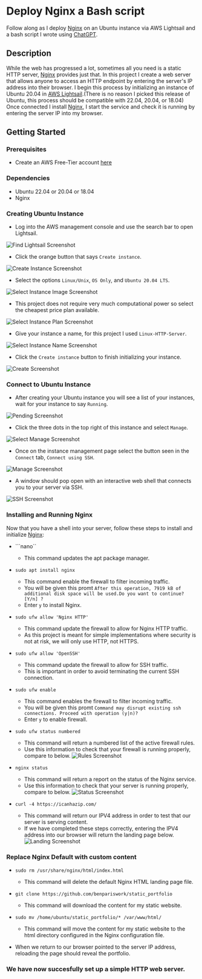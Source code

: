 # Deploy Nginx a Bash script

Follow along as I deploy <a href="https://nginx.org/en/docs/">Nginx</a> on an Ubuntu instance via AWS Lightsail and a bash script I wrote using <a href="https://openai.com/blog/chatgpt">ChatGPT</a>.

## Description

While the web has progressed a lot, sometimes all you need is a static HTTP server, <a href="https://nginx.org/en/docs/">Nginx</a> provides just that. In this project I create a web server that allows anyone to access an HTTP endpoint by entering the server's IP address into their browser. I begin this process by initializing an instance of Ubuntu 20.04 in <a href="https://aws.amazon.com/free/compute/lightsail/">AWS Lightsail</a>.(There is no reason I picked this release of Ubuntu, this process should be compatible with 22.04, 20.04, or 18.04) Once connected I install <a href="https://nginx.org/en/docs/">Nginx</a>, I start the service and check it is running by entering the server IP into my browser. 

## Getting Started

### Prerequisites

* Create an AWS Free-Tier account <a href="https://aws.amazon.com/free/">here</a>

### Dependencies

* Ubuntu 22.04 or 20.04 or 18.04
* Nginx 

### Creating Ubuntu Instance

* Log into the AWS management console and use the search bar to open Lightsail.

![Find Lightsail Screenshot](/img/find-lightsail.png)

* Click the orange button that says ```Create instance```.

![Create Instance Screenshot](/img/create-instance.png)

* Select the options ```Linux/Unix```, ```OS Only```, and ```Ubuntu 20.04 LTS```.

![Select Instance Image Screenshot](/img/instance-image.png)

* This project does not require very much computational power so select the cheapest price plan available.

![Select Instance Plan Screenshot](/img/plan.png)

* Give your instance a name, for this project I used ```Linux-HTTP-Server```.

![Select Instance Name Screenshot](/img/name.png)

* Click the ```Create instance``` button to finish initializing your instance.

![Create Screenshot](/img/create.png)

### Connect to Ubuntu Instance

* After creating your Ubuntu instance you will see a list of your instances, wait for your instance to say ```Running```.

![Pending Screenshot](/img/pending.png) 

* Click the three dots in the top right of this instance and select ```Manage```.

![Select Manage Screenshot](/img/select-manage.png) 

* Once on the instance management page select the button seen in the ```Connect``` tab, ```Connect using SSH```.

![Manage Screenshot](/img/manage.png) 

* A window should pop open with an interactive web shell that connects you to your server via SSH.

![SSH Screenshot](/img/ssh.png)

### Installing and Running Nginx

Now that you have a shell into your server, follow these steps to install and initialize <a href="https://nginx.org/en/docs/">Nginx</a>:

* ```nano``
    * This command updates the apt package manager.

* ```sudo apt install nginx```
    * This command enable the firewall to filter incoming traffic.
    * You will be given this promt ```After this operation, 7919 kB of additional disk space will be used.Do you want to continue? [Y/n] ?```
    * Enter ```y``` to install Nginx.

* ```sudo ufw allow 'Nginx HTTP'```
    * This command update the firewall to allow for Nginx HTTP traffic.
    * As this project is meant for simple implementations where security is not at risk, we will only use HTTP, not HTTPS.

* ```sudo ufw allow 'OpenSSH'```
    * This command update the firewall to allow for SSH traffic.
    * This is important in order to avoid terminating the current SSH connection.

* ```sudo ufw enable```
    * This command enables the firewall to filter incoming traffic.
    * You will be given this promt ```Command may disrupt existing ssh connections. Proceed with operation (y|n)?```
    * Enter ```y``` to enable firewall.

* ```sudo ufw status numbered```
    * This command will return a numbered list of the active firewall rules.
    * Use this information to check that your firewall is running properly, compare to below.
![Rules Screenshot](/img/rules.png)

* ```nginx status```
    * This command will return a report on the status of the Nginx service.
    * Use this information to check that your server is running properly, compare to below.
![Status Screenshot](/img/status.png)

* ```curl -4 https://icanhazip.com/```
    * This command will return our IPV4 address in order to test that our server is serving content.
    * If we have completed these steps correctly, entering the IPV4 address into our browser will return the landing page below.
![Landing Screenshot](/img/landing.png)

### Replace Nginx Default with custom content

* ```sudo rm /usr/share/nginx/html/index.html```
    * This command will delete the default Nginx HTML landing page file.

* ```git clone https://github.com/benpariswork/static_portfolio```
    * This command will download the content for my static website.

* ```sudo mv /home/ubuntu/static_portfolio/* /var/www/html/```
    * This command will move the content for my static website to the html directory configured in the Nginx configuration file.

* When we return to our browser pointed to the server IP address, reloading the page should reveal the portfolio.

### We have now succesfully set up a simple HTTP web server.



